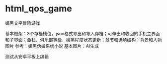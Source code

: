 # html_qos_game
媚黑文字冒险游戏

基本框架：3个存档槽位，json格式导出和导入存档；可伸出和收回的手机主界面和子界面；金钱、俱乐部等级、媚黑程度状态更新；章节和选项结构；背景和人物图片
参考：媚黑伪娘系统小说
基本图片：AI生成

测试从安卓平板上编辑
